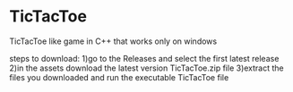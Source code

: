 # TicTacToe
TicTacToe like game in C++ that works only on windows

steps to download:
1)go to the Releases and select the first latest release
2)in the assets download the latest version TicTacToe.zip file 
3)extract the files you downloaded and run the executable TicTacToe file